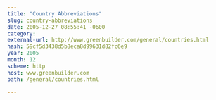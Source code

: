 ```yaml
---
title: "Country Abbreviations"
slug: country-abbreviations
date: 2005-12-27 08:55:41 -0600
category: 
external-url: http://www.greenbuilder.com/general/countries.html
hash: 59cf5d3438d5b8eca8d99631d82fc6e9
year: 2005
month: 12
scheme: http
host: www.greenbuilder.com
path: /general/countries.html

---
```



